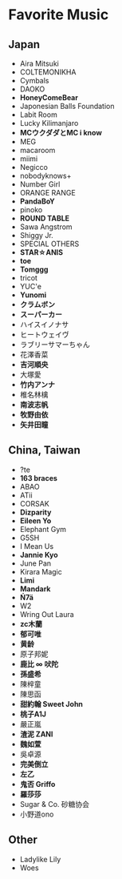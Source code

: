 # Favorite Music

## Japan
- Aira Mitsuki
- COLTEMONIKHA
- Cymbals
- DAOKO
- **HoneyComeBear**
- Japonesian Balls Foundation
- Labit Room
- Lucky Kilimanjaro
- **MCウクダダとMC i know**
- MEG
- macaroom
- miimi
- Negicco
- nobodyknows+
- Number Girl
- ORANGE RANGE
- **PandaBoY**
- pinoko
- **ROUND TABLE**
- Sawa Angstrom
- Shiggy Jr.
- SPECIAL OTHERS
- **STAR☆ANIS**
- **toe**
- **Tomggg**
- tricot
- YUC'e
- **Yunomi**
- **クラムボン**
- **スーパーカー**
- ハイスイノナサ
- ヒートウェイヴ
- ラブリーサマーちゃん
- 花澤香菜
- **吉河順央**
- 大塚愛
- **竹内アンナ**
- 椎名林檎
- **南波志帆**
- **牧野由依**
- **矢井田瞳**


## China, Taiwan
- ?te
- **163 braces**
- ABAO
- ATii
- CORSAK
- **Dizparity**
- **Eileen Yo**
- Elephant Gym
- G5SH
- I Mean Us
- **Jannie Kyo**
- June Pan
- Kirara Magic
- **Limi**
- **Mandark**
- **Ń7ä**
- W2
- Wring Out Laura
- **zc木蘭**
- **郁可唯**
- **黄龄**
- 原子邦妮
- **鹿比 ∞ 吠陀**
- **孫盛希**
- 陳梓童
- 陳思函
- **甜約翰 Sweet John**
- **桃子A1J**
- 嚴正嵐
- **渣泥 ZANI**
- **魏如萱**
- 吳卓源
- **完美倒立**
- **左乙**
- **鬼否 Griffo**
- **羅莎莎**
- Sugar & Co. 砂糖协会
- 小野道ono


## Other
- Ladylike Lily
- Woes